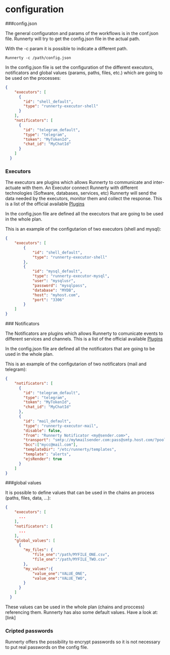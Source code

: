 # configuration

###config.json

The general configuraton and params of the workflows is in the conf.json file. Runnerty will try to get the config.json file in the actual path.

With the -c param it is possible to indicate a different path. 

```
Runnerty -c /path/config.json
```

In the config.json file is set the configuration of the different executors, notificators and global values (params, paths, files, etc.) which are going to be used on the processes: 

```json
{
    "executors": [
      {
        "id": "shell_default",
        "type": "runnerty-executor-shell"
      }
    ],
    "notificators": [
      {
        "id": "telegram_default",
        "type": "telegram",
        "token": "MyTokenId",
        "chat_id": "MyChatId"
      }
    ]
  }
```

### Executors

The executors are plugins which allows Runnerty to communicate and inter-actuate with them. An Executor connect Runnerty with different technologies (Software, databases, services, etc) Runnerty will send the data needed by the executors, monitor them and collect the response. This is a list of the official available [Plugins]

In the config.json file are defined all the executors that are going to be used in the whole plan. 

This is an example of the configutarion of two executors (shell and mysql):

```json
{
    "executors": [
        {
            "id": "shell_default",
            "type": "runnerty-executor-shell"
        },
        {
            "id": "mysql_default",
            "type": "runnerty-executor-mysql",
            "user": "mysqlusr",
            "password": "mysqlpass",
            "database": "MYDB",
            "host": "myhost.com",
            "port": "3306"
        }
    ]
}
```

### Notificators

The Notificators are plugins which allows Runnerty to comunicate events to different services and channels. This is a list of the official available [Plugins]

In the config.json file are defined all the notificators that are going to be used in the whole plan.

This is an example of the configutarion of two notificators (mail and telegram):

```json
{
    "notificators": [
      {
        "id": "telegram_default",
        "type": "telegram",
        "token": "MyTokenId",
        "chat_id": "MyChatId"
      },
      {
        "id": "mail_default",
        "type": "runnerty-executor-mail",
        "disable": false,
        "from": "Runnerty Notificator <my@sender.com>",
        "transport": "smtp://my%mailsender.com:pass@smtp.host.com/?pool=true",
        "bcc":["mycc@mail.com"],
        "templateDir": "/etc/runnerty/templates",
        "template": "alerts",
        "ejsRender": true
      }
    ]
}
```

###global values

It is possible to define values that can be used in the chains an process (paths, files, data, …):

```json
{
    "executors": [
      ...
    ],
    "notificators": [
      ...
    ],
    "global_values": [
      {
        "my_files": {
        	"file_one":"/path/MYFILE_ONE.csv",
            "file_one":"/path/MYFILE_TWO.csv"
      	},
        "my_values":{
            "value_one":"VALUE_ONE",
            "value_one":"VALUE_TWO",
        }
      }
    ]
  }
```

These values can be used in the whole plan (chains and proccess) referencing them. Runnerty has also some default values. Have a look at: [link]


### Cripted passwords

Runnerty offers the possibility to encrypt passwords so it is not necessary to put real passwords on the config file.

[Plugins]: https://github.com/Coderty/runnerty/blob/master/docs/plugins.md